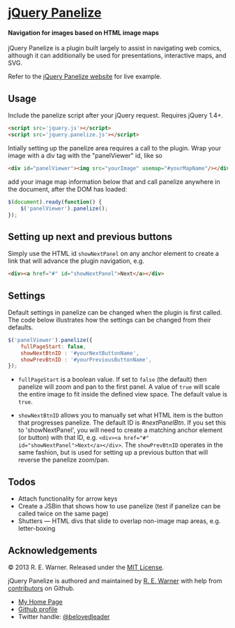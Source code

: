 # [jQuery Panelize](http://russellbits.com/jquery.panelize)
#### Navigation for images based on HTML image maps

jQuery Panelize is a plugin built largely to assist in navigating web comics, although it can additionally be used for presentations, interactive maps, and SVG.

Refer to the [jQuery Panelize website](http://russellbits.github.io/panelize/) for live example.

Usage
-----

Include the panelize script after your jQuery request. Requires jQuery 1.4+.

```html
<script src='jquery.js'></script>
<script src='jquery.panelize.js'></script>  
```

Intially setting up the panelize area requires a call to the plugin. Wrap your image with a div tag with the "panelViewer" id, like so

```html
<div id="panelViewer"><img src="yourImage" usemap="#yourMapName"/></div>
```

add your image map information below that and call panelize anywhere in the document, after the DOM has loaded:

```javascript
$(document).ready(function() {
	$('panelViewer').panelize();
});
```

Setting up next and previous buttons
---------------
Simply use the HTML id `showNextPanel` on any anchor element to create a link that will advance the plugin navigation, e.g.

```html
<div><a href="#" id="showNextPanel">Next</a></div>
```

Settings
--------
Default settings in panelize can be changed when the plugin is first called. The code below illustrates how the settings can be changed from their defaults.

```javascript
$('panelViewer').panelize({
    fullPageStart: false,
    showNextBtnID : '#yourNextButtonName',
	showPrevBtnID : '#yourPreviousButtonName',
});
```

+ `fullPageStart` is a boolean value. If set to `false` (the default) then panelize will zoom and pan to the first panel. A value of `true` will scale the entire image to fit inside the defined view space. The default value is `true`.

+ `showNextBtnID` allows you to manually set what HTML item is the button that progresses panelize. The default ID is _#nextPanelBtn_. If you set this to 'showNextPanel', you will need to create a matching anchor element (or button) with that ID, e.g. `<div><a href="#" id="showNextPanel">Next</a></div>`. The `showPrevBtnID` operates in the same fashion, but is used for setting up a previous button that will reverse the panelize zoom/pan.


Todos
-----
+ Attach functionality for arrow keys
+ Create a JSBin that shows how to use panelize (test if panelize can be called twice on the same page)
+ Shutters — HTML divs that slide to overlap non-image map areas, e.g. letter-boxing

Acknowledgements
----------------
&copy; 2013 R. E. Warner. Released under the [MIT License](http://www.opensource.org/licenses/mit-license.php).

jQuery Panelize is authored and maintained by [R. E. Warner](http://russellbits.com) with help from [contributors](http://github.com/russellbits/panelize/contributors) on Github.

+ [My Home Page](http://russellbits.com)
+ [Github profile](http://github.com/russellbits/)
+ Twitter handle: [@belovedleader](http://twitter.com/belovedleader)